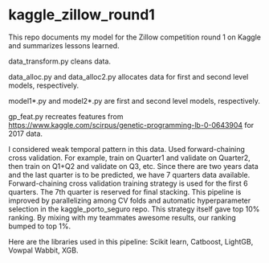 # kaggle_zillow_round1

This repo documents my model for the Zillow competition round 1 on Kaggle and summarizes lessons learned.

data_transform.py cleans data.

data_alloc.py and data_alloc2.py allocates data for first and second level models, respectively.

model1*.py and model2*.py are first and second level models, respectively.

gp_feat.py recreates features from https://www.kaggle.com/scirpus/genetic-programming-lb-0-0643904 for 2017 data.

I considered weak temporal pattern in this data. Used forward-chaining cross validation. For example, train on Quarter1 and validate on Quarter2, then train on Q1+Q2 and validate on Q3, etc. Since there are two years data and the last quarter is to be predicted, we have 7 quarters data available. Forward-chaining cross validation training strategy is used for the first 6 quarters. The 7th quarter is reserved for final stacking. This pipeline is improved by parallelizing among CV folds and automatic hyperparameter selection in the kaggle_porto_seguro repo. This strategy itself gave top 10% ranking. By mixing with my teammates awesome results, our ranking bumped to top 1%.

Here are the libraries used in this pipeline: Scikit learn, Catboost, LightGB, Vowpal Wabbit, XGB.
